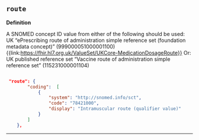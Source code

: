 ## `route`

<b>Definition</b><br>

A SNOMED concept ID value from either of the following should be used:
UK “ePrescribing route of administration simple reference set (foundation metadata concept)” (999000051000001100) {{link:https://fhir.hl7.org.uk/ValueSet/UKCore-MedicationDosageRoute}}
Or:
UK published reference set “Vaccine route of administration simple reference set” (115231000001104)


```json

 "route": {
        "coding":  [
            {
                "system": "http://snomed.info/sct",
                "code": "78421000",
                "display": "Intramuscular route (qualifier value)"
            }
        ]
    },
```
---